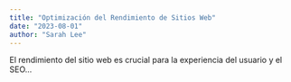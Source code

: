 ```yaml
---
title: "Optimización del Rendimiento de Sitios Web"
date: "2023-08-01"
author: "Sarah Lee"
---
```


El rendimiento del sitio web es crucial para la experiencia del usuario y el SEO...
